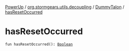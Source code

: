 [PowerUp](../../index.md) / [org.stormgears.utils.decoupling](../index.md) / [DummyTalon](index.md) / [hasResetOccurred](./has-reset-occurred.md)

# hasResetOccurred

`fun hasResetOccurred(): `[`Boolean`](https://kotlinlang.org/api/latest/jvm/stdlib/kotlin/-boolean/index.html)